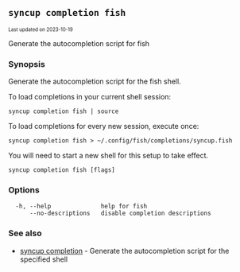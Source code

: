 ## `syncup completion fish`

<sub><sup>Last updated on 2023-10-19</sup></sub>

Generate the autocompletion script for fish

### Synopsis

Generate the autocompletion script for the fish shell.

To load completions in your current shell session:

	syncup completion fish | source

To load completions for every new session, execute once:

	syncup completion fish > ~/.config/fish/completions/syncup.fish

You will need to start a new shell for this setup to take effect.


```shell
syncup completion fish [flags]
```

### Options

```shell
  -h, --help              help for fish
      --no-descriptions   disable completion descriptions
```

### See also

- [syncup completion](syncup-completion.md) - Generate the autocompletion script for the specified shell
